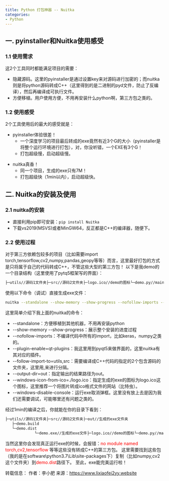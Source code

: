 ```yaml
---
title: Python 打包神器 -- Nuitka  
categories: 
- Python
---
```


## 一. pyinstaller和Nuitka使用感受
### 1.1 使用需求
这2个工具同时都能满足项目的需要：
+ 隐藏源码。这里的pyinstaller是通过设置key来对源码进行加密的；而nuitka则是将python源码转成C++（这里得到的是二进制的pyd文件，防止了反编译），然后再编译成可执行文件。
+ 方便移植。用户使用方便，不用再安装什么python啊，第三方包之类的。

### 1.2 使用感受
2个工具使用后的最大的感受就是：
+ pyinstaller体验很差！
  + 一个深度学习的项目最后转成的exe竟然有近3个G的大小（pyinstaller是将整个运行环境进行打包），对，你没听错，一个EXE有3个G！
  + 打包超级慢，启动超级慢。
* nuitka真香！
  + 同一个项目，生成的exe只有7M！
  + 打包超级快（1min以内），启动超级快。
 
## 二. Nuitka的安装及使用
### 2.1 nuitka的安装

+ 直接利用pip即可安装：`pip install Nuitka`
+ 下载vs2019(MSVS)或者MinGW64，反正都是C++的编译器，随便下。

### 2.2 使用过程
对于第三方依赖包较多的项目（比如需要import torch,tensorflow,cv2,numpy,pandas,geopy等等）而言，这里最好打包的方式是只将属于自己的代码转成C++，不管这些大型的第三方包！
以下是我demo的一个目录结构（这里使用了pytq5框架写的界面）：
``` bash
├─utils//源码1文件夹├─src//源码2文件夹├─logo.ico//demo的图标└─demo.py//main文件
```
使用以下命令（调试）直接生成exe文件：
``` bash
nuitka --standalone --show-memory --show-progress --nofollow-imports --plugin-enable=qt-plugins --follow-import-to=utils,src --output-dir=out --windows-icon-from-ico=./logo.ico demo.py
```
这里简单介绍下我上面的nuitka的命令：
+ --standalone：方便移植到其他机器，不用再安装python
+ --show-memory --show-progress：展示整个安装的进度过程
+ --nofollow-imports：不编译代码中所有的import，比如keras，numpy之类的。
+ --plugin-enable=qt-plugins：我这里用到pyqt5来做界面的，这里nuitka有其对应的插件。
+ --follow-import-to=utils,src：需要编译成C++代码的指定的2个包含源码的文件夹，这里用,来进行分隔。
+ --output-dir=out：指定输出的结果路径为out。
+ --windows-icon-from-ico=./logo.ico：指定生成的exe的图标为logo.ico这个图标，这里推荐一个将图片转成ico格式文件的网站（比特虫）。
+ --windows-disable-console：运行exe取消弹框。这里没有放上去是因为我们还需要调试，可能哪里还有问题之类的。

经过1min的编译之后，你就能在你的目录下看到：
``` bash
├─utils//源码1文件夹├─src//源码2文件夹├─out//生成的exe文件夹   
   ├─demo.build   
   └─demo.dist 
             └─demo.exe//生成的exe文件├─logo.ico//demo的图标└─demo.py//main文件
```
当然这里你会发现真正运行exe的时候，会报错：<font color=red>no module named torch,cv2,tensorflow</font> 等等这些没有转成C++的第三方包。
这里需要找到这些包（我的是在software\python3.7\Lib\site-packages下）复制（比如numpy,cv2这个文件夹）到<font color=red>demo.dist</font>路径下。
至此，exe能完美运行啦！

转载信息：
作者：李小肥
来源：https://www.lixiaofei2yy.website

